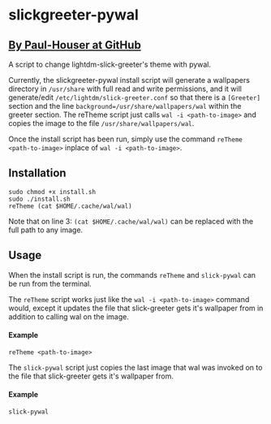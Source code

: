 # slickgreeter-pywal
## [By Paul-Houser at GitHub](https://github.com/Paul-Houser/slickgreeter-pywal)

A script to change lightdm-slick-greeter's theme with pywal.

Currently, the slickgreeter-pywal install script will generate a wallpapers directory in `/usr/share` with full read and write permissions, and it will generate/edit `/etc/lightdm/slick-greeter.conf` so that there is a `[Greeter]` section and the line `background=/usr/share/wallpapers/wal` within the greeter section. The reTheme script just calls `wal -i <path-to-image>` and copies the image to the file `/usr/share/wallpapers/wal`.

Once the install script has been run, simply use the command `reTheme <path-to-image>` inplace of `wal -i <path-to-image>`.

## Installation

```
sudo chmod +x install.sh
sudo ./install.sh
reTheme (cat $HOME/.cache/wal/wal)
```
Note that on line 3: `(cat $HOME/.cache/wal/wal)` can be replaced with the full path to any image.

## Usage
When the install script is run, the commands `reTheme` and `slick-pywal` can be run from the terminal.

The `reTheme` script works just like the `wal -i <path-to-image>` command would, except it updates the file that slick-greeter gets it's wallpaper from in addition to calling wal on the image.

#### Example
```
reTheme <path-to-image>
```

The `slick-pywal` script just copies the last image that wal was invoked on to the file that slick-greeter gets it's wallpaper from.

#### Example
```
slick-pywal
```
